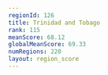 ```yaml
---
regionId: 126
title: Trinidad and Tobago
rank: 115
meanScore: 68.12
globalMeanScore: 69.33
numRegions: 220
layout: region_score
---
```

